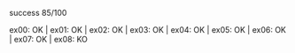 success 85/100

ex00: OK | ex01: OK | ex02: OK | ex03: OK | ex04: OK | ex05: OK | ex06: OK | ex07: OK | ex08: KO

